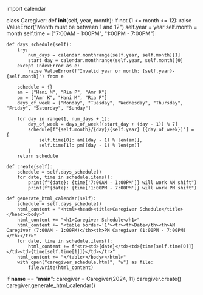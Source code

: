 import calendar

class Caregiver:
    def __init__(self, year, month):
        if not (1 <= month <= 12):
            raise ValueError("Month must be between 1 and 12")
        self.year = year
        self.month = month
        self.time = ["7:00AM - 1:00PM", "1:00PM - 7:00PM"]

    def days_schedule(self):
        try:
            num_days = calendar.monthrange(self.year, self.month)[1]
            start_day = calendar.monthrange(self.year, self.month)[0]  
        except IndexError as e:
            raise ValueError(f"Invalid year or month: {self.year}-{self.month}") from e

        schedule = {}
        am = ["Hani M", "Ria P", "Amr K"]
        pm = ["Amr K", "Hani M", "Ria P"]
        days_of_week = ["Monday", "Tuesday", "Wednesday", "Thursday", "Friday", "Saturday", "Sunday"]

        for day in range(1, num_days + 1):
            day_of_week = days_of_week[(start_day + (day - 1)) % 7]
            schedule[f"{self.month}/{day}/{self.year} ({day_of_week})"] = {
                self.time[0]: am[(day - 1) % len(am)],
                self.time[1]: pm[(day - 1) % len(pm)]
            }
        return schedule

    def create(self):
        schedule = self.days_schedule()
        for date, time in schedule.items():
            print(f"{date}: {time['7:00AM - 1:00PM']} will work AM shift")
            print(f"{date}: {time['1:00PM - 7:00PM']} will work PM shift")

    def generate_html_calendar(self):
        schedule = self.days_schedule()
        html_content = "<html><head><title>Caregiver Schedule</title></head><body>"
        html_content += "<h1>Caregiver Schedule</h1>"
        html_content += "<table border='1'><tr><th>Date</th><th>AM Caregiver (7:00AM - 1:00PM)</th><th>PM Caregiver (1:00PM - 7:00PM)</th></tr>"
        for date, time in schedule.items():
            html_content += f"<tr><td>{date}</td><td>{time[self.time[0]]}</td><td>{time[self.time[1]]}</td></tr>"
        html_content += "</table></body></html>"
        with open("caregiver_schedule.html", "w") as file:
            file.write(html_content)

if __name__ == "__main__":
    caregiver = Caregiver(2024, 11)
    caregiver.create()
    caregiver.generate_html_calendar()
